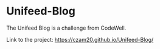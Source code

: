 # Unifeed-Blog
The Unifeed Blog is a challenge from CodeWell.

Link to the project: https://czam20.github.io/Unifeed-Blog/
